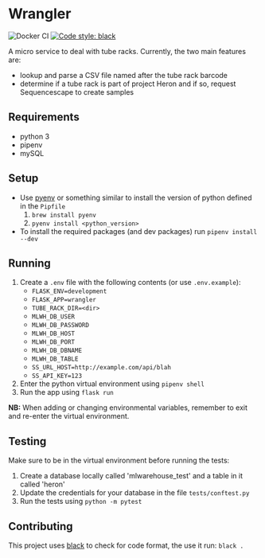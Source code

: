 # Wrangler

![Docker CI](https://github.com/sanger/wrangler/workflows/Docker%20CI/badge.svg)
[![Code style: black](https://img.shields.io/badge/code%20style-black-000000.svg)](https://github.com/psf/black)

A micro service to deal with tube racks. Currently, the two main features are:

* lookup and parse a CSV file named after the tube rack barcode
* determine if a tube rack is part of project Heron and if so, request Sequencescape to create
samples

## Requirements

* python 3
* pipenv
* mySQL

## Setup

* Use [pyenv](https://github.com/pyenv/pyenv) or something similar to install the version of python
defined in the `Pipfile`
  1. `brew install pyenv`
  2. `pyenv install <python_version>`
* To install the required packages (and dev packages) run `pipenv install --dev`

## Running

1. Create a `.env` file with the following contents (or use `.env.example`):
    * `FLASK_ENV=development`
    * `FLASK_APP=wrangler`
    * `TUBE_RACK_DIR=<dir>`
    * `MLWH_DB_USER`
    * `MLWH_DB_PASSWORD`
    * `MLWH_DB_HOST`
    * `MLWH_DB_PORT`
    * `MLWH_DB_DBNAME`
    * `MLWH_DB_TABLE`
    * `SS_URL_HOST=http://example.com/api/blah`
    * `SS_API_KEY=123`
1. Enter the python virtual environment using `pipenv shell`
1. Run the app using `flask run`

__NB:__ When adding or changing environmental variables, remember to exit and re-enter the virtual
environment.

## Testing

Make sure to be in the virtual environment before running the tests:

1. Create a database locally called 'mlwarehouse_test' and a table in it called 'heron'
1. Update the credentials for your database in the file `tests/conftest.py`
1. Run the tests using `python -m pytest`

## Contributing

This project uses [black](https://github.com/psf/black) to check for code format, the use it run:
`black .`
